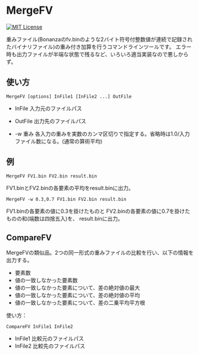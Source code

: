 MergeFV
=======
[![MIT License](http://img.shields.io/badge/license-MIT-blue.svg?style=flat)](LICENSE)

重みファイル(Bonanzaのfv.binのような2バイト符号付整数値が連続で記録されたバイナリファイル)の重み付き加算を行うコマンドラインツールです。
エラー時も出力ファイルが半端な状態で残るなど、いろいろ適当実装なので悪しからず。


使い方
------
    MergeFV [options] InFile1 [InFile2 ...] OutFile

* InFile     入力元のファイルパス
* OutFile    出力先のファイルパス

* -w 重み     各入力の重みを実数のカンマ区切りで指定する。省略時は1.0/入力ファイル数になる。(通常の算術平均)


例
----
    MergeFV FV1.bin FV2.bin result.bin

FV1.binとFV2.binの各要素の平均をresult.binに出力。

    MergeFV -w 0.3,0.7 FV1.bin FV2.bin result.bin

FV1.binの各要素の値に0.3を掛けたものと
FV2.binの各要素の値に0.7を掛けたものの和(端数は四捨五入)を、
result.binに出力。


CompareFV
---------

MergeFVの類似品。2つの同一形式の重みファイルの比較を行い、以下の情報を出力する。

- 要素数
- 値の一致しなかった要素数
- 値の一致しなかった要素について、差の絶対値の最大
- 値の一致しなかった要素について、差の絶対値の平均
- 値の一致しなかった要素について、差の二乗平均平方根

使い方：

    CompareFV InFile1 InFile2

* InFile1    比較元のファイルパス
* InFile2    比較先のファイルパス

